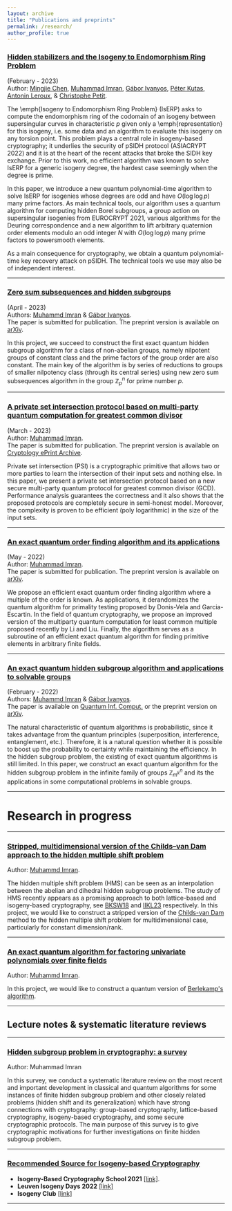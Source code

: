 ```yaml
---
layout: archive
title: "Publications and preprints"
permalink: /research/
author_profile: true
---
```

### <u>Hidden stabilizers and the Isogeny to Endomorphism Ring Problem</u>
(February - 2023) <br>Author: [Mingjie Chen](https://www.birmingham.ac.uk/staff/profiles/computer-science/research-fellow/chen-mingjie.aspx), [Muhammad Imran](https://muh-imran.github.io), [Gábor Ivanyos](http://old.sztaki.hu/~ivanyos/), [Péter Kutas](https://sites.google.com/view/peterkutas89/main-page?authuser=0), [Antonin Leroux](https://tonioecto.github.io/antoninleroux/), & [Christophe Petit](https://christophe.petit.web.ulb.be/index.html). 

The \emph{Isogeny to Endomorphism Ring Problem} (IsERP) asks to compute the endomorphism ring of the codomain of an isogeny between supersingular curves in characteristic $p$ given only a \emph{representation} for this isogeny, i.e. some data and an algorithm to evaluate this isogeny on any torsion point. This problem plays a central role in isogeny-based cryptography; it underlies the security of 
pSIDH protocol (ASIACRYPT 2022) and it is at the heart of the recent attacks that broke the SIDH key exchange. Prior to this work, no efficient algorithm was known to solve IsERP for a generic isogeny degree, the hardest case seemingly when the degree is prime. 

In this paper, we introduce a new quantum polynomial-time algorithm to solve IsERP for isogenies whose degrees are odd and have $O(\log\log p)$ many prime factors. As main technical tools, our algorithm uses a quantum algorithm for computing hidden Borel subgroups, a group action on supersingular isogenies from EUROCRYPT 2021, various algorithms for the Deuring correspondence and a new algorithm to lift arbitrary quaternion order elements modulo an odd integer $N$ with $O(\log\log p)$ many prime factors to powersmooth elements.

As a main consequence for cryptography, we obtain a quantum polynomial-time key recovery attack on pSIDH. The technical tools we use may also be of independent interest.

---
### <u>Zero sum subsequences and hidden subgroups</u>
(April - 2023) <br>Authors: [Muhammd Imran](https://muh-imran.github.io) & [Gábor Ivanyos](http://old.sztaki.hu/~ivanyos/). <br>The paper is submitted for publication. The preprint version is available on [arXiv](https://arxiv.org/abs/2304.08376).
  
In this project, we succeed to construct the first exact quantum hidden subgroup algorithm for a class of non-abelian groups, namely nilpotent groups of constant class and the prime factors of the group order are also constant. The main key of the algorithm is by series of reductions to groups of smaller nilpotency class (through its central series) using new zero sum subsequences algorithm in the group $\mathbb{Z}_p^n$ for prime number $p$. 

---

### <u>A private set intersection protocol based on multi-party quantum computation for greatest common divisor</u>
(March - 2023) <br>Author: [Muhammad Imran](https://muh-imran.github.io). <br>The paper is submitted for publication. The preprint version is available on [Cryptology ePrint Archive](https://eprint.iacr.org/2023/476).

Private set intersection (PSI) is a cryptographic primitive that allows two or more parties to learn the intersection of their input sets and nothing else. In this paper, we present a private set intersection protocol based on a new secure multi-party quantum protocol for greatest common divisor (GCD). Performance analysis guarantees the correctness and it also shows that the proposed protocols are completely secure in semi-honest model. Moreover, the complexity is proven to be efficient (poly logarithmic) in the size of the input sets.


---
### <u>An exact quantum order finding algorithm and its applications</u>
(May - 2022) <br>Author: [Muhammad Imran](https://muh-imran.github.io). <br>The paper is submitted for publication. The preprint version is available on [arXiv](https://arxiv.org/abs/2205.04240).

We propose an efficient exact quantum order finding algorithm where a multiple of the order is known. As applications, it derandomizes the quantum algorithm for primality testing proposed by Donis-Vela and Garcia-Escartin. In the field of quantum cryptography, we propose an improved version of the multiparty quantum computation for least common multiple proposed recently by Li and Liu. Finally, the algorithm serves as a subroutine of an efficient exact quantum algorithm for finding primitive elements in arbitrary finite fields.

---

### <u>An exact quantum hidden subgroup algorithm and applications to solvable groups</u>
(February - 2022) <br>Authors: [Muhammd Imran](https://muh-imran.github.io) & [Gábor Ivanyos](http://old.sztaki.hu/~ivanyos/). <br>The paper is available on [Quantum Inf. Comput.](https://doi.org/10.26421/QIC22.9-10-4) or the preprint version on [arXiv](https://arxiv.org/abs/2202.04047).

The natural characteristic of quantum algorithms is probabilistic, since it takes advantage from the quantum principles (superposition, interference, entanglement, etc.). Therefore, it is a natural question whether it is possible to boost up the probability to certainty while maintaining the efficiency. In the hidden subgroup problem, the existing of exact quantum algorithms is still limited. In this paper, we construct an exact quantum algorithm for the hidden subgroup problem in the infinite family of groups $\mathbb{Z}_{m^k}^n$ and its the applications in some computational problems in solvable groups.

---

# Research in progress

---

### <u>Stripped, multidimensional version of the Childs–van Dam approach to the hidden multiple shift problem</u>
Author: [Muhammd Imran](https://muh-imran.github.io).

The hidden multiple shift problem (HMS) can be seen as an interpolation between the abelian and dihedral hidden subgroup problems. The study of HMS recently appears as a promising approach to both lattice-based and  isogeny-based cryptography, see [BKSW18](https://link.springer.com/chapter/10.1007/978-3-319-76581-5_24) and [IIKL23]() respectively. In this project, we would like to construct a stripped version of the [Childs-van Dam](https://arxiv.org/abs/quant-ph/0507190) method to the hidden multiple shift problem for multidimensional case, particularly for constant dimension/rank.

---
### <u>An exact quantum algorithm for factoring univariate polynomials over finite fields</u>
Author: [Muhammd Imran](https://muh-imran.github.io).

In this project, we would like to construct a quantum version of [Berlekamp's algorithm](https://en.wikipedia.org/wiki/Berlekamp%27s_algorithm).

---
## Lecture notes & systematic literature reviews

---
### <u>Hidden subgroup problem in cryptography: a survey</u>
Author: Muhammad Imran

In this survey, we conduct a systematic literature review on the most recent and important development in classical and quantum algorithms for some instances of finite hidden subgroup problem and other closely related problems (hidden shift and its generalization) which have strong connections with cryptography: group-based cryptography, lattice-based cryptography, isogeny-based cryptography, and some secure cryptographic protocols. The main purpose of this survey is to give cryptographic motivations for further investigations on finite hidden subgroup problem.

---
### <u>Recommended Source for Isogeny-based Cryptography</u>
* <b>Isogeny-Based Cryptography School 2021</b> [[link]](https://isogenyschool2020.co.uk/).
* <b>Leuven Isogeny Days 2022</b> [[link]](https://www.esat.kuleuven.be/cosic/projects/isocrypt/workshops/)
* <b>Isogeny Club</b> [[link]](https://isogeny.club)
 
---
